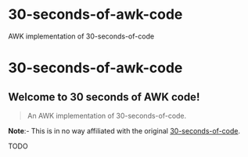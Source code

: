 # 30-seconds-of-awk-code
AWK implementation of 30-seconds-of-code


# 30-seconds-of-awk-code

## Welcome to 30 seconds of AWK code!

>An AWK implementation of 30-seconds-of-code.

**Note**:- This is in no way affiliated with the original [30-seconds-of-code](https://github.com/Chalarangelo/30-seconds-of-code/).

TODO
